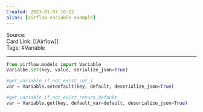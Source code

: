 ```yaml
---
Created: 2023-01-07 10:12
alias: [airflow variable example]
---
```

Source:  
Card Link: [[Airflow]]  
Tags: #Variable

---

```python
from airflow.models import Variable
Varialbe.set(key, value, serialize_json=True)

#get_variable_if_not_exist_set_i
var = Variable.setdefault(key, default, deserialize_json=True)

#get_variable_if_not_exist_return_defaukt
var = Variable.get(key, default_var=default, deserialize_json=True)

```

